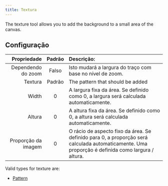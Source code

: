 ```yaml
---
title: Textura
---
```


The texture tool allows you to add the background to a small area of the canvas.

## Configuração

|         Propriedade | Padrão | Descrição:                                                                                                                                                                       |
| ------------------: | :----: | :----------------------------------------------------------------------------------------------------------------------------------------------------------------------------------------------- |
|  Dependendo do zoom |  Falso | Isto mudará a largura do traço com base no nível de zoom.                                                                                                                        |
|             Textura | Padrão | The pattern that should be added                                                                                                                                                                 |
|               Width |    0   | A largura fixa da área. Se definido como 0, a largura será calculada automaticamente.                                                                            |
|              Altura |    0   | A altura fixa da área. Se definido como 0, a altura será calculada automaticamente.                                                                              |
| Proporção da imagem |    0   | O rácio de aspecto fixo da área. Se definido para 0, a proporção será calculada automaticamente. Uma proporção é definida como largura / altura. |

Valid types for texture are:

- [Pattern](../../background#pattern)
